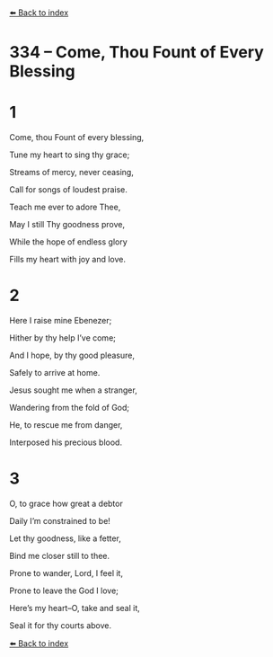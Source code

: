 [⬅️ Back to index](../README.md)

# 334 – Come, Thou Fount of Every Blessing





# 1

Come, thou Fount of every blessing,

Tune my heart to sing thy grace;

Streams of mercy, never ceasing,

Call for songs of loudest praise.

Teach me ever to adore Thee,

May I still Thy goodness prove,

While the hope of endless glory

Fills my heart with joy and love.



# 2

Here I raise mine Ebenezer;

Hither by thy help I’ve come;

And I hope, by thy good pleasure,

Safely to arrive at home.

Jesus sought me when a stranger,

Wandering from the fold of God;

He, to rescue me from danger,

Interposed his precious blood.



# 3

O, to grace how great a debtor

Daily I’m constrained to be!

Let thy goodness, like a fetter,

Bind me closer still to thee.

Prone to wander, Lord, I feel it,

Prone to leave the God I love;

Here’s my heart–O, take and seal it,

Seal it for thy courts above.

[⬅️ Back to index](../README.md)
